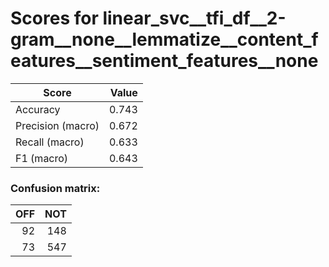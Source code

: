 # Scores for linear_svc__tfi_df__2-gram__none__lemmatize__content_features__sentiment_features__none
|      Score      |Value|
|-----------------|----:|
|Accuracy         |0.743|
|Precision (macro)|0.672|
|Recall (macro)   |0.633|
|F1 (macro)       |0.643|

### Confusion matrix:
|OFF|NOT|
|--:|--:|
| 92|148|
| 73|547|
